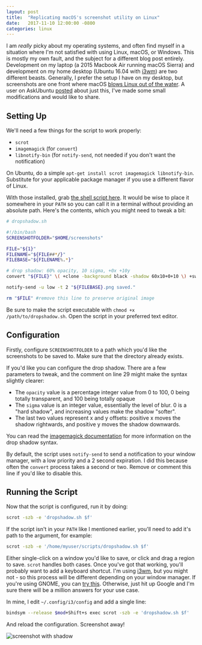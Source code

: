 ```yaml
---
layout: post
title:  "Replicating macOS's screenshot utility on Linux"
date:   2017-11-10 12:00:00 -0800
categories: linux 
---
```

I am *really* picky about my operating systems, and often find myself in a situation where I'm not satisfied with using Linux, macOS, or Windows. This is mostly my own fault, and the subject for a different blog post entirely. Development on my laptop (a 2015 Macbook Air running macOS Sierra) and development on my home desktop (Ubuntu 16.04 with [i3wm](https://i3wm.org/)) are two different beasts. Generally, I prefer the setup I have on my desktop, but screenshots are one front where macOS [blows Linux out of the water](https://support.apple.com/en-us/HT201361). A user on AskUbuntu [posted](https://askubuntu.com/a/352276/540640) about just this, I've made some small modifications and would like to share.

## Setting Up

We'll need a few things for the script to work properly:

* `scrot`
* `imagemagick` (for `convert`)
* `libnotify-bin` (for `notify-send`, not needed if you don't want the notification)

On Ubuntu, do a simple `apt-get install scrot imagemagick libnotify-bin`. Substitute for your applicable package manager if you use a different flavor of Linux.

With those installed, grab [the shell script here](https://gist.github.com/taylorthurlow/3b544b2a10708124edff969bfbc6c913). It would be wise to place it somewhere in your `PATH` so you can call it in a terminal without providing an absolute path. Here's the contents, which you might need to tweak a bit:

~~~~bash
# dropshadow.sh

#!/bin/bash
SCREENSHOTFOLDER="$HOME/screenshots"

FILE="${1}"
FILENAME="${FILE##*/}"
FILEBASE="${FILENAME%.*}"

# drop shadow: 60% opacity, 10 sigma, +0x +10y
convert "${FILE}" \( +clone -background black -shadow 60x10+0+10 \) +swap -background transparent -layers merge +repage "$SCREENSHOTFOLDER/${FILEBASE}.png"

notify-send -u low -t 2 "${FILEBASE}.png saved."

rm "$FILE" #remove this line to preserve original image
~~~~

Be sure to make the script executable with `chmod +x /path/to/dropshadow.sh`. Open the script in your preferred text editor.

## Configuration

Firstly, configure `SCREENSHOTFOLDER` to a path which you'd like the screenshots to be saved to. Make sure that the directory already exists.

If you'd like you can configure the drop shadow. There are a few parameters to tweak, and the comment on line 29 might make the syntax slightly clearer:

* The `opacity` value is a percentage integer value from 0 to 100, 0 being totally transparent, and 100 being totally opaque
* The `sigma` value is an integer value, essentially the level of blur. 0 is a "hard shadow", and increasing values make the shadow "softer".
* The last two values represent x and y offsets: positive x moves the shadow rightwards, and positive y moves the shadow downwards.

You can read the [imagemagick documentation](http://www.imagemagick.org/Usage/blur/#shadow) for more information on the drop shadow syntax.

By default, the script uses `notify-send` to send a notification to your window manager, with a low priority and a 2 second expiration. I did this because often the `convert` process takes a second or two. Remove or comment this line if you'd like to disable this.

## Running the Script

Now that the script is configured, run it by doing:

~~~~bash
scrot -szb -e 'dropshadow.sh $f'
~~~~

If the script isn't in your `PATH` like I mentioned earlier, you'll need to add it's path to the argument, for example:

~~~~bash
scrot -szb -e '/home/myuser/scripts/dropshadow.sh $f'
~~~~

Either single-click on a window you'd like to save, or click and drag a region to save. `scrot` handles both cases. Once you've got that working, you'll probably want to add a keyboard shortcut. I'm using [i3wm](https://i3wm.org/), but you might not - so this process will be different depending on your window manager. If you're using GNOME, you can [try this](https://askubuntu.com/a/525495/540640). Otherwise, just hit up Google and I'm sure there will be a million answers for your use case.

In mine, I edit `~/.config/i3/config` and add a single line:

~~~~bash
bindsym --release $mod+Shift+s exec scrot -szb -e 'dropshadow.sh $f'
~~~~

And reload the configuration. Screenshot away!

![screenshot with shadow](https://i.imgur.com/Dbu3fYT.png)
